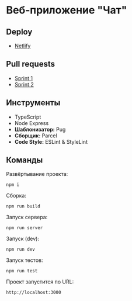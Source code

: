 # Веб-приложение "Чат"

## Deploy

- <a href="https://delightful-lebkuchen-c9203f.netlify.app/">Netlify</a>

## Pull requests
- <a href="https://github.com/Marmeloy/middle.messenger.praktikum.yandex/pull/1">Sprint 1</a>
- <a href="https://github.com/Marmeloy/middle.messenger.praktikum.yandex/pull/2">Sprint 2</a>

## Инструменты
- TypeScript
- Node Express
- <b>Шаблонизатор:</b> Pug
- <b>Сборщик:</b> Parcel
- <b>Code Style:</b> ESLint & StyleLint

## Команды

Развёртывание проекта:
```
npm i
```

Сборка:
```
npm run build
```

Запуск сервера:
```
npm run server
```

Запуск (dev):
```
npm run dev
```

Запуск тестов:
```
npm run test
```

Проект запустится по URL:
```
http://localhost:3000
```
